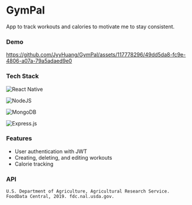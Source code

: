 # GymPal

App to track workouts and calories to motivate me to stay consistent.

### Demo
https://github.com/JyyHuang/GymPal/assets/117778296/49dd5da8-fc9e-4806-a07a-79a5adaed9e0

### Tech Stack
![React Native](https://img.shields.io/badge/react_native-%2320232a.svg?style=for-the-badge&logo=react&logoColor=%2361DAFB)

![NodeJS](https://img.shields.io/badge/node.js-6DA55F?style=for-the-badge&logo=node.js&logoColor=white)

![MongoDB](https://img.shields.io/badge/MongoDB-%234ea94b.svg?style=for-the-badge&logo=mongodb&logoColor=white)

![Express.js](https://img.shields.io/badge/express.js-%23404d59.svg?style=for-the-badge&logo=express&logoColor=%2361DAFB)

### Features
- User authentication with JWT
- Creating, deleting, and editing workouts
- Calorie tracking

### API
    U.S. Department of Agriculture, Agricultural Research Service. FoodData Central, 2019. fdc.nal.usda.gov.
